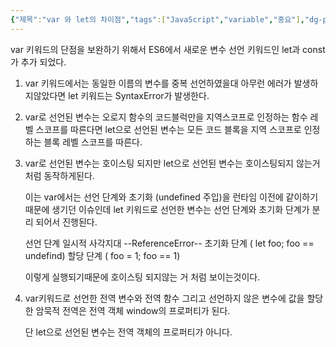 ```yaml
---
{"제목":"var 와 let의 차이점","tags":["JavaScript","variable","중요"],"dg-publish":true,"permalink":"/공부/JavaScript/var 와 let의 차이점/","dgPassFrontmatter":true}
---
```


var 키워드의 단점을 보완하기 위해서 ES6에서 새로운 변수 선언 키워드인 let과 const가 추가 되었다.

1. var 키워드에서는 동일한 이름의 변수를 중복 선언하였을대 아무런 에러가 발생하지않았다면 let 키워드는 SyntaxError가 발생한다.

2. var로 선언된 변수는 오로지 함수의 코드블럭만을 지역스코프로 인정하는 함수 레벨 스코프를 따른다면 let으로 선언된 변수는 모든 코드 블록을 지역 스코프로 인정하는 블록 레벨 스코프를 따른다.

3. var로 선언된 변수는 호이스팅 되지만 let으로 선언된 변수는 호이스팅되지 않는거 처럼 동작하게된다.
   
   이는 var에서는 선언 단계와 초기화 (undefined 주입)을 런타임 이전에 같이하기때문에 생기던 이슈인데
   let 키워드로 선언한 변수는 선언 단계와 초기화 단계가 분리 되어서 진행된다.
   
   선언 단계 
   일시적 사각지대
   --ReferenceError--
   초기화 단계 ( let foo; foo == undefind)
   할당 단계 ( foo = 1;  foo == 1)
   
   이렇게 실행되기때문에 호이스팅 되지않는 거 처럼 보이는것이다.

4. var키워드로 선언한 전역 변수와 전역 함수 그리고 선언하지 않은 변수에 값을 할당한 암묵적 전역은 전역 객체 window의 프로퍼티가 된다.
   
   단 let으로 선언된 변수는 전역 객체의 프로퍼티가 아니다.
   